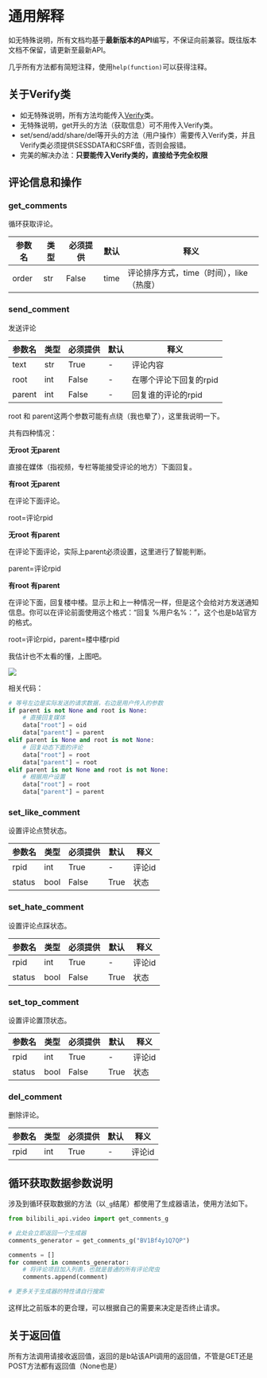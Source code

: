 # 通用解释

如无特殊说明，所有文档均基于**最新版本的API**编写，不保证向前兼容。既往版本文档不保留，请更新至最新API。

几乎所有方法都有简短注释，使用`help(function)`可以获得注释。

## 关于Verify类

- 如无特殊说明，所有方法均能传入[Verify](/docs/模块/bilibili_api.md#Verify)类。
- 无特殊说明，get开头的方法（获取信息）可不用传入Verify类。
- set/send/add/share/del等开头的方法（用户操作）需要传入Verify类，并且Verify类必须提供SESSDATA和CSRF值，否则会报错。
- 完美的解决办法：**只要能传入Verify类的，直接给予完全权限**

## 评论信息和操作

### get_comments

循环获取评论。

| 参数名 | 类型 | 必须提供 | 默认 | 释义                                     |
| ------ | ---- | -------- | ---- | ---------------------------------------- |
| order  | str  | False    | time | 评论排序方式，time（时间），like（热度） |

### send_comment

发送评论

| 参数名 | 类型 | 必须提供 | 默认 | 释义                   |
| ------ | ---- | -------- | ---- | ---------------------- |
| text   | str  | True     | -    | 评论内容               |
| root   | int  | False    | -    | 在哪个评论下回复的rpid |
| parent | int  | False    | -    | 回复谁的评论的rpid     |

root 和 parent这两个参数可能有点绕（我也晕了），这里我说明一下。

共有四种情况：

**无root  无parent**

直接在媒体（指视频，专栏等能接受评论的地方）下面回复。

**有root  无parent**

在评论下面评论。

root=评论rpid

**无root  有parent**

在评论下面评论，实际上parent必须设置，这里进行了智能判断。

parent=评论rpid

**有root  有parent**

在评论下面，回复楼中楼。显示上和上一种情况一样，但是这个会给对方发送通知信息。你可以在评论前面使用这个格式：“回复 %用户名%：”，这个也是b站官方的格式。

root=评论rpid，parent=楼中楼rpid

我估计也不太看的懂，上图吧。

![](https://res.passkou.com/image/20200813194523.jpg)

相关代码：

```python
# 等号左边是实际发送的请求数据，右边是用户传入的参数
if parent is not None and root is None:
    # 直接回复媒体
    data["root"] = oid
    data["parent"] = parent
elif parent is None and root is not None:
    # 回复动态下面的评论
    data["root"] = root
    data["parent"] = root
elif parent is not None and root is not None:
    # 根据用户设置
    data["root"] = root
    data["parent"] = parent
```

### set_like_comment

设置评论点赞状态。

| 参数名 | 类型 | 必须提供 | 默认 | 释义   |
| ------ | ---- | -------- | ---- | ------ |
| rpid   | int  | True     | -    | 评论id |
| status | bool | False    | True | 状态   |

### set_hate_comment

设置评论点踩状态。

| 参数名 | 类型 | 必须提供 | 默认 | 释义   |
| ------ | ---- | -------- | ---- | ------ |
| rpid   | int  | True     | -    | 评论id |
| status | bool | False    | True | 状态   |

### set_top_comment

设置评论置顶状态。

| 参数名 | 类型 | 必须提供 | 默认 | 释义   |
| ------ | ---- | -------- | ---- | ------ |
| rpid   | int  | True     | -    | 评论id |
| status | bool | False    | True | 状态   |

### del_comment

删除评论。

| 参数名 | 类型 | 必须提供 | 默认 | 释义   |
| ------ | ---- | -------- | ---- | ------ |
| rpid   | int  | True     | -    | 评论id |

## 循环获取数据参数说明

涉及到循环获取数据的方法（以`_g`结尾）都使用了生成器语法，使用方法如下。

```python
from bilibili_api.video import get_comments_g

# 此处会立即返回一个生成器
comments_generator = get_comments_g("BV1Bf4y1Q7QP")

comments = []
for comment in comments_generator:
    # 将评论项目加入列表，也就是普通的所有评论爬虫
    comments.append(comment)

# 更多关于生成器的特性请自行搜索
```

这样比之前版本的更合理，可以根据自己的需要来决定是否终止请求。

## 关于返回值

所有方法调用请接收返回值，返回的是b站该API调用的返回值，不管是GET还是POST方法都有返回值（None也是）
